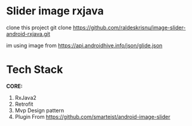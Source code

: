 # Slider image rxjava

clone this project git clone <https://github.com/raldeskrisnu/image-slider-android-rxjava.git>

im using image from <https://api.androidhive.info/json/glide.json>

# Tech Stack
**CORE:**

1. RxJava2
2. Retrofit
3. Mvp Design pattern
4. Plugin From <https://github.com/smarteist/android-image-slider>
